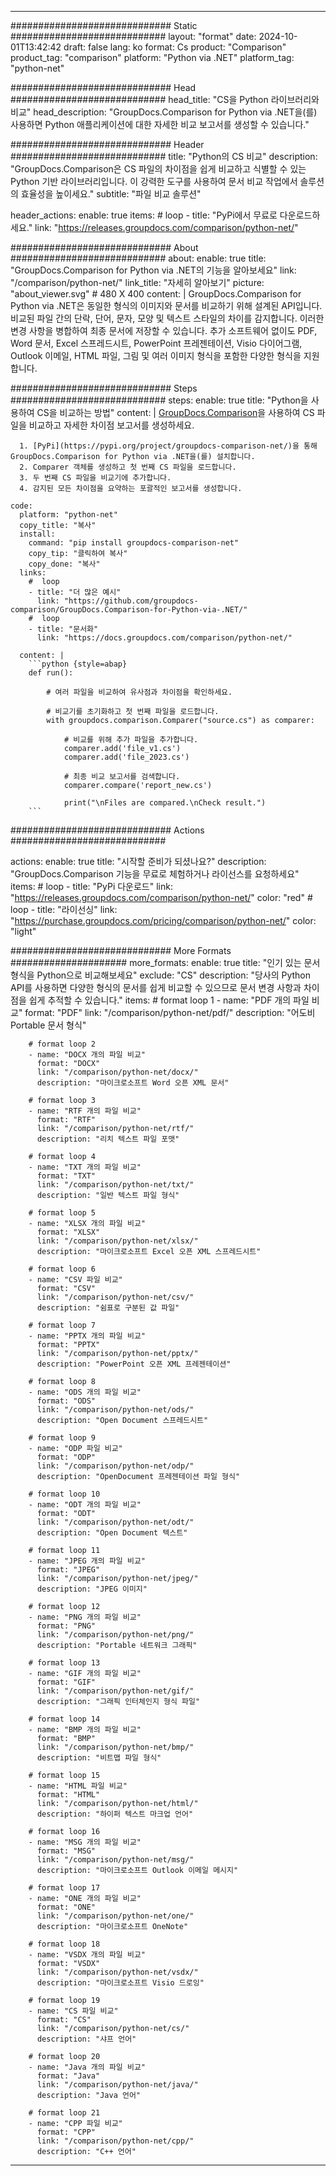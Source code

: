 
---
############################# Static ############################
layout: "format"
date:  2024-10-01T13:42:42
draft: false
lang: ko
format: Cs
product: "Comparison"
product_tag: "comparison"
platform: "Python via .NET"
platform_tag: "python-net"

############################# Head ############################
head_title: "CS을 Python 라이브러리와 비교"
head_description: "GroupDocs.Comparison for Python via .NET을(를) 사용하면 Python 애플리케이션에 대한 자세한 비교 보고서를 생성할 수 있습니다."

############################# Header ############################
title: "Python의 CS 비교" 
description: "GroupDocs.Comparison은 CS 파일의 차이점을 쉽게 비교하고 식별할 수 있는 Python 기반 라이브러리입니다. 이 강력한 도구를 사용하여 문서 비교 작업에서 솔루션의 효율성을 높이세요."
subtitle: "파일 비교 솔루션" 

header_actions:
  enable: true
  items:
    #  loop
    - title: "PyPi에서 무료로 다운로드하세요."
      link: "https://releases.groupdocs.com/comparison/python-net/"
      
############################# About ############################
about:
    enable: true
    title: "GroupDocs.Comparison for Python via .NET의 기능을 알아보세요"
    link: "/comparison/python-net/"
    link_title: "자세히 알아보기"
    picture: "about_viewer.svg" # 480 X 400
    content: |
       GroupDocs.Comparison for Python via .NET은 동일한 형식의 이미지와 문서를 비교하기 위해 설계된 API입니다. 비교된 파일 간의 단락, 단어, 문자, 모양 및 텍스트 스타일의 차이를 감지합니다. 이러한 변경 사항을 병합하여 최종 문서에 저장할 수 있습니다. 추가 소프트웨어 없이도 PDF, Word 문서, Excel 스프레드시트, PowerPoint 프레젠테이션, Visio 다이어그램, Outlook 이메일, HTML 파일, 그림 및 여러 이미지 형식을 포함한 다양한 형식을 지원합니다.

############################# Steps ############################
steps:
    enable: true
    title: "Python을 사용하여 CS을 비교하는 방법"
    content: |
      [GroupDocs.Comparison](https://products.groupdocs.com/comparison/python-net/)을 사용하여 CS 파일을 비교하고 자세한 차이점 보고서를 생성하세요.
      
      1. [PyPi](https://pypi.org/project/groupdocs-comparison-net/)을 통해 GroupDocs.Comparison for Python via .NET을(를) 설치합니다.
      2. Comparer 객체를 생성하고 첫 번째 CS 파일을 로드합니다.
      3. 두 번째 CS 파일을 비교기에 추가합니다.
      4. 감지된 모든 차이점을 요약하는 포괄적인 보고서를 생성합니다.
   
    code:
      platform: "python-net"
      copy_title: "복사"
      install:
        command: "pip install groupdocs-comparison-net"
        copy_tip: "클릭하여 복사"
        copy_done: "복사"
      links:
        #  loop
        - title: "더 많은 예시"
          link: "https://github.com/groupdocs-comparison/GroupDocs.Comparison-for-Python-via-.NET/"
        #  loop
        - title: "문서화"
          link: "https://docs.groupdocs.com/comparison/python-net/"
          
      content: |
        ```python {style=abap}
        def run():

            # 여러 파일을 비교하여 유사점과 차이점을 확인하세요.

            # 비교기를 초기화하고 첫 번째 파일을 로드합니다.
            with groupdocs.comparison.Comparer("source.cs") as comparer:

                # 비교를 위해 추가 파일을 추가합니다.
                comparer.add('file_v1.cs')
                comparer.add('file_2023.cs')

                # 최종 비교 보고서를 검색합니다.
                comparer.compare('report_new.cs')

                print("\nFiles are compared.\nCheck result.")
        ```            

############################# Actions ############################

actions:
  enable: true
  title: "시작할 준비가 되셨나요?"
  description: "GroupDocs.Comparison 기능을 무료로 체험하거나 라이선스를 요청하세요"
  items:
    #  loop
    - title: "PyPi 다운로드"
      link: "https://releases.groupdocs.com/comparison/python-net/"
      color: "red"
        #  loop
    - title: "라이선싱"
      link: "https://purchase.groupdocs.com/pricing/comparison/python-net/"
      color: "light"


############################# More Formats #####################
more_formats:
    enable: true
    title: "인기 있는 문서 형식을 Python으로 비교해보세요"
    exclude: "CS"
    description: "당사의 Python API를 사용하면 다양한 형식의 문서를 쉽게 비교할 수 있으므로 문서 변경 사항과 차이점을 쉽게 추적할 수 있습니다."
    items: 
        # format loop 1
        - name: "PDF 개의 파일 비교"
          format: "PDF"
          link: "/comparison/python-net/pdf/"
          description: "어도비 Portable 문서 형식"

        # format loop 2
        - name: "DOCX 개의 파일 비교"
          format: "DOCX"
          link: "/comparison/python-net/docx/"
          description: "마이크로소프트 Word 오픈 XML 문서"

        # format loop 3
        - name: "RTF 개의 파일 비교"
          format: "RTF"
          link: "/comparison/python-net/rtf/"
          description: "리치 텍스트 파일 포맷"

        # format loop 4
        - name: "TXT 개의 파일 비교"
          format: "TXT"
          link: "/comparison/python-net/txt/"
          description: "일반 텍스트 파일 형식"

        # format loop 5
        - name: "XLSX 개의 파일 비교"
          format: "XLSX"
          link: "/comparison/python-net/xlsx/"
          description: "마이크로소프트 Excel 오픈 XML 스프레드시트"

        # format loop 6
        - name: "CSV 파일 비교"
          format: "CSV"
          link: "/comparison/python-net/csv/"
          description: "쉼표로 구분된 값 파일"

        # format loop 7
        - name: "PPTX 개의 파일 비교"
          format: "PPTX"
          link: "/comparison/python-net/pptx/"
          description: "PowerPoint 오픈 XML 프레젠테이션"

        # format loop 8
        - name: "ODS 개의 파일 비교"
          format: "ODS"
          link: "/comparison/python-net/ods/"
          description: "Open Document 스프레드시트"

        # format loop 9
        - name: "ODP 파일 비교"
          format: "ODP"
          link: "/comparison/python-net/odp/"
          description: "OpenDocument 프레젠테이션 파일 형식"

        # format loop 10
        - name: "ODT 개의 파일 비교"
          format: "ODT"
          link: "/comparison/python-net/odt/"
          description: "Open Document 텍스트"

        # format loop 11
        - name: "JPEG 개의 파일 비교"
          format: "JPEG"
          link: "/comparison/python-net/jpeg/"
          description: "JPEG 이미지"

        # format loop 12
        - name: "PNG 개의 파일 비교"
          format: "PNG"
          link: "/comparison/python-net/png/"
          description: "Portable 네트워크 그래픽"

        # format loop 13
        - name: "GIF 개의 파일 비교"
          format: "GIF"
          link: "/comparison/python-net/gif/"
          description: "그래픽 인터체인지 형식 파일"

        # format loop 14
        - name: "BMP 개의 파일 비교"
          format: "BMP"
          link: "/comparison/python-net/bmp/"
          description: "비트맵 파일 형식"

        # format loop 15
        - name: "HTML 파일 비교"
          format: "HTML"
          link: "/comparison/python-net/html/"
          description: "하이퍼 텍스트 마크업 언어"

        # format loop 16
        - name: "MSG 개의 파일 비교"
          format: "MSG"
          link: "/comparison/python-net/msg/"
          description: "마이크로소프트 Outlook 이메일 메시지"

        # format loop 17
        - name: "ONE 개의 파일 비교"
          format: "ONE"
          link: "/comparison/python-net/one/"
          description: "마이크로소프트 OneNote"

        # format loop 18
        - name: "VSDX 개의 파일 비교"
          format: "VSDX"
          link: "/comparison/python-net/vsdx/"
          description: "마이크로소프트 Visio 드로잉"

        # format loop 19
        - name: "CS 파일 비교"
          format: "CS"
          link: "/comparison/python-net/cs/"
          description: "샤프 언어"

        # format loop 20
        - name: "Java 개의 파일 비교"
          format: "Java"
          link: "/comparison/python-net/java/"
          description: "Java 언어"
          
        # format loop 21
        - name: "CPP 파일 비교"
          format: "CPP"
          link: "/comparison/python-net/cpp/"
          description: "C++ 언어"
---